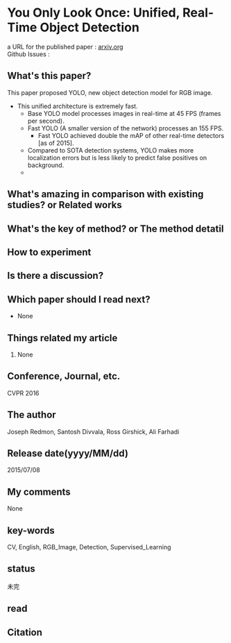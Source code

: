 # You Only Look Once: Unified, Real-Time Object Detection

a URL for the published paper : [arxiv.org](https://arxiv.org/abs/1506.02640)  
Github Issues : []()  

## What's this paper?
This paper proposed YOLO, new object detection model for RGB image.
- This unified architecture is extremely fast.
    - Base YOLO model processes images in real-time at 45 FPS (frames per second).
    -  Fast YOLO (A smaller version of the network) processes an 155 FPS.
        - Fast YOLO achieved double the mAP of other real-time detectors [as of 2015].
    - Compared to SOTA detection systems, YOLO makes more localization errors but is less likely to predict false positives on background.
    - 

## What's amazing in comparison with existing studies? or Related works

## What's the key of method? or The method detatil

## How to experiment

## Is there a discussion?

## Which paper should I read next?
- None

## Things related my article
1. None

## Conference, Journal, etc.
CVPR 2016

## The author
Joseph Redmon, Santosh Divvala, Ross Girshick, Ali Farhadi

## Release date(yyyy/MM/dd)
2015/07/08

## My comments
None

## key-words
CV, English, RGB_Image, Detection, Supervised_Learning

## status
未完

## read

## Citation
